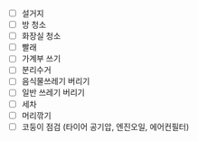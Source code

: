 - [ ] 설거지
- [ ] 방 청소
- [ ] 화장실 청소
- [ ] 빨래
- [ ] 가계부 쓰기
- [ ] 분리수거
- [ ] 음식물쓰레기 버리기
- [ ] 일반 쓰레기 버리기
- [ ] 세차
- [ ] 머리깎기
- [ ] 코둥이 점검 (타이어 공기압, 엔진오일, 에어컨필터)